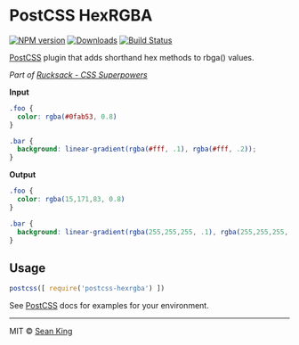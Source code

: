 # PostCSS HexRGBA
[![NPM version][npm-badge]][npm-url] [![Downloads][downloads-badge]][npm-url] [![Build Status][travis-badge]][travis-url]

[PostCSS][PostCSS] plugin that adds shorthand hex methods to rbga() values.

_Part of [Rucksack - CSS Superpowers](http://simplaio.github.io/rucksack)_

**Input**

```css
.foo {
  color: rgba(#0fab53, 0.8)
}

.bar {
  background: linear-gradient(rgba(#fff, .1), rgba(#fff, .2));
}
```

**Output**

```css
.foo {
  color: rgba(15,171,83, 0.8)
}

.bar {
  background: linear-gradient(rgba(255,255,255, .1), rgba(255,255,255, .2));
}
```

## Usage

```js
postcss([ require('postcss-hexrgba') ])
```

See [PostCSS][PostCSS] docs for examples for your environment.

***

MIT © [Sean King](https://twitter.com/seaneking)

[npm-badge]: https://badge.fury.io/js/postcss-hexrgba.svg
[npm-url]: https://npmjs.org/package/postcss-hexrgba
[downloads-badge]: https://img.shields.io/npm/dm/postcss-hexrgba.svg
[travis-badge]: https://travis-ci.org/seaneking/postcss-hexrgba.svg?branch=master
[travis-url]: https://travis-ci.org/seaneking/postcss-hexrgba
[PostCSS]: https://github.com/postcss/postcss
